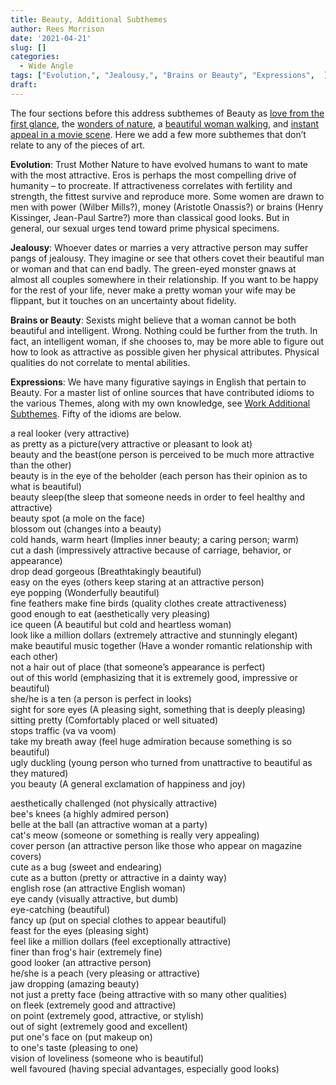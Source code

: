 ```yaml
---
title: Beauty, Additional Subthemes
author: Rees Morrison
date: '2021-04-21'
slug: []
categories:
  - Wide Angle
tags: ["Evolution,", "Jealousy,", "Brains or Beauty", "Expressions",  ]
draft: 
---
```


The four sections before this address subthemes of Beauty as [love from the first glance](https://bit.ly/3sB967G), the [wonders of nature](https://bit.ly/3dDvI3g), a [beautiful woman walking](https://bit.ly/3sB967G), and [instant appeal in a movie scene](https://bit.ly/3er5yzI).  Here we add a few more subthemes that don’t relate to any of the pieces of art.

<!--more-->

**Evolution**:   Trust Mother Nature to have evolved humans to want to mate with the most attractive.  Eros is perhaps the most compelling drive of humanity – to procreate.  If attractiveness correlates with fertility and strength, the fittest survive and reproduce more.  Some women are drawn to men with power (Wilber Mills?), money (Aristotle Onassis?) or brains (Henry Kissinger, Jean-Paul Sartre?) more than classical good looks.  But in general, our sexual urges tend toward prime physical specimens.  

**Jealousy**:  Whoever dates or marries a very attractive person may suffer pangs of jealousy.  They imagine or see that others covet their beautiful man or woman and that can end badly.  The green-eyed monster gnaws at almost all couples somewhere in their relationship.  If you want to be happy for the rest of your life, never make a pretty woman your wife may be flippant, but it touches on an uncertainty about fidelity.

**Brains or Beauty**:  Sexists might believe that a woman cannot be both beautiful and intelligent.  Wrong.  Nothing could be further from the truth.  In fact, an intelligent woman, if she chooses to, may be more able to figure out how to look as attractive as possible given her physical attributes.  Physical qualities do not correlate to mental abilities.

**Expressions**:  We have many figurative sayings in English that pertain to Beauty.  For a master list of online sources that have contributed idioms to the various Themes, along with my own knowledge, see [Work Additional Subthemes](https://themesfromart.com/post/2021-02-26-workadditional/workperspective/).  Fifty of the idioms are below.

<!--Here are the sayings.-->

a real looker (very attractive)  
as pretty as a picture(very attractive or pleasant to look at)   
beauty and the beast(one person is perceived to be much more attractive than the other)   
beauty is in the eye of the beholder (each person has their opinion as to what is beautiful)   
beauty sleep(the sleep that someone needs in order to feel healthy and attractive)  
beauty spot (a mole on the face)   
blossom out (changes into a beauty)   
cold hands, warm heart (Implies inner beauty; a caring person; warm)  
cut a dash (impressively attractive because of carriage, behavior, or appearance)   
drop dead gorgeous (Breathtakingly beautiful)   
easy on the eyes (others keep staring at an attractive person)   
eye popping (Wonderfully beautiful)   
fine feathers make fine birds (quality clothes create attractiveness)   
good enough to eat (aesthetically very pleasing)  
ice queen (A beautiful but cold and heartless woman)   
look like a million dollars (extremely attractive and stunningly elegant)  
make beautiful music together (Have a wonder romantic relationship with each other)   
not a hair out of place (that someone’s appearance is perfect)   
out of this world (emphasizing that it is extremely good, impressive or beautiful)   
she/he is a ten (a person is perfect in looks)   
sight for sore eyes (A pleasing sight, something that is deeply pleasing)   
sitting pretty (Comfortably placed or well situated)   
stops traffic (va va voom)    
take my breath away (feel huge admiration because something is so beautiful)   
ugly duckling (young person who turned from unattractive to beautiful as they matured)   
you beauty (A general exclamation of happiness and joy)   

aesthetically challenged (not physically attractive)  
bee's knees (a highly admired person)  
belle at the ball (an attractive woman at a party)  
cat's meow (someone or something is really very appealing)  
cover person (an attractive person like those who appear on magazine covers)  
cute as a bug (sweet and endearing)  
cute as a button (pretty or attractive in a dainty way)  
english rose (an attractive English woman)  
eye candy (visually attractive, but dumb)  
eye-catching (beautiful)  
fancy up (put on special clothes to appear beautiful)  
feast for the eyes (pleasing sight)  
feel like a million dollars (feel exceptionally attractive)  
finer than frog's hair (extremely fine)  
good looker (an attractive person)  
he/she is a peach (very pleasing or attractive)  
jaw dropping (amazing beauty)  
not just a pretty face (being attractive with so many other qualities)  
on fleek (extremely good and attractive)  
on point (extremely good, attractive, or stylish)  
out of sight (extremely good and excellent)  
put one's face on (put makeup on)  
to one's taste (pleasing to one)  
vision of loveliness (someone who is beautiful)  
well favoured (having special advantages, especially good looks)  


